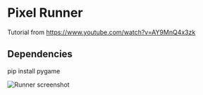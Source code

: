 # Pixel Runner  

Tutorial from https://www.youtube.com/watch?v=AY9MnQ4x3zk  

## Dependencies  
  
pip install pygame  
  
![Runner screenshot](https://github.com/brccabral/Runner/blob/master/Runner.png)